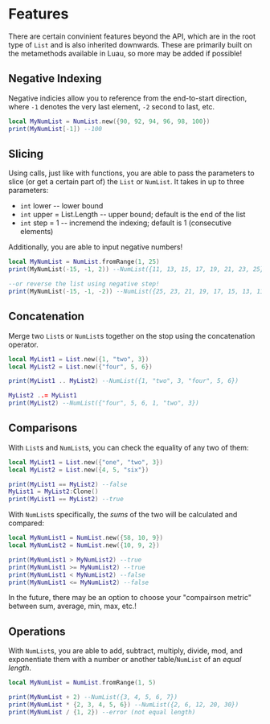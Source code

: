 # Features

There are certain convinient features beyond the API, which are in the root type of `List` and is also inherited downwards. These are primarily built on the metamethods available in Luau, so more may be added if possible!

## Negative Indexing
Negative indicies allow you to reference from the end-to-start direction, where `-1` denotes the very last element, `-2` second to last, etc.

```lua
local MyNumList = NumList.new({90, 92, 94, 96, 98, 100})
print(MyNumList[-1]) --100
```

## Slicing
Using calls, just like with functions, you are able to pass the parameters to slice (or get a certain part of) the `List` or `NumList`. It takes in up to three parameters:
* `int` lower -- lower bound
* `int` upper = List.Length -- upper bound; default is the end of the list
* `int` step = 1 -- incremend the indexing; default is 1 (consecutive elements)

Additionally, you are able to input negative numbers!

```lua
local MyNumList = NumList.fromRange(1, 25)
print(MyNumList(-15, -1, 2)) --NumList({11, 13, 15, 17, 19, 21, 23, 25})

--or reverse the list using negative step!
print(MyNumList(-15, -1, -2)) --NumList({25, 23, 21, 19, 17, 15, 13, 11})
```
## Concatenation
Merge two `List`s or `NumList`s together on the stop using the concatenation operator.

```lua
local MyList1 = List.new({1, "two", 3})
local MyList2 = List.new({"four", 5, 6})

print(MyList1 .. MyList2) --NumList({1, "two", 3, "four", 5, 6})

MyList2 ..= MyList1
print(MyList2) --NumList({"four", 5, 6, 1, "two", 3})
```
## Comparisons
With `List`s and `NumList`s, you can check the equality of any two of them:

```lua
local MyList1 = List.new({"one", "two", 3})
local MyList2 = List.new({4, 5, "six"})

print(MyList1 == MyList2) --false
MyList1 = MyList2:Clone()
print(MyList1 == MyList2) --true
```

With `NumList`s specifically, the *sums* of the two will be calculated and compared:

```lua
local MyNumList1 = NumList.new({58, 10, 9})
local MyNumList2 = NumList.new({10, 9, 2})

print(MyNumList1 > MyNumList2) --true
print(MyNumList1 >= MyNumList2) --true
print(MyNumList1 < MyNumList2) --false
print(MyNumList1 <= MyNumList2) --false
```

In the future, there may be an option to choose your "compairson metric" between sum, average, min, max, etc.!

## Operations
With `NumList`s, you are able to add, subtract, multiply, divide, mod, and exponentiate them with a number or another table/`NumList` of an *equal length*.

```lua
local MyNumList = NumList.fromRange(1, 5)

print(MyNumList + 2) --NumList({3, 4, 5, 6, 7})
print(MyNumList * {2, 3, 4, 5, 6}) --NumList({2, 6, 12, 20, 30})
print(MyNumList / {1, 2}) --error (not equal length)
```
